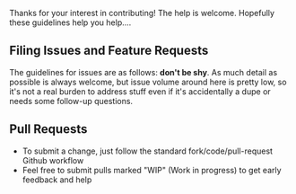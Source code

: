 Thanks for your interest in contributing!  The help is welcome.  Hopefully these guidelines help you help....

## Filing Issues and Feature Requests

The guidelines for issues are as follows: **don't be shy**.  As much detail as possible is always welcome, but issue volume around here is pretty low, so it's not a real burden to address stuff even if it's accidentally a dupe or needs some follow-up questions.

## Pull Requests

* To submit a change, just follow the standard fork/code/pull-request Github workflow
* Feel free to submit pulls marked "WIP" (Work in progress) to get early feedback and help